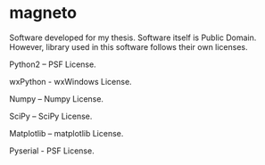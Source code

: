 # magneto
Software developed for my thesis. Software itself is Public Domain. However, library used in this software follows their own licenses.

Python2 – PSF License.

wxPython - wxWindows License.

Numpy – Numpy License.

SciPy – SciPy License.

Matplotlib – matplotlib License.

Pyserial - PSF License.

